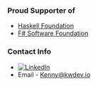 <div id="top"></div>

### Proud Supporter of 
- [Haskell Foundation](https://haskell.foundation/)
- [F# Software Foundation](https://fsharp.org/)

### Contact Info 
- [![LinkedIn][linkedin-shield]][linkedin-url]
- Email - Kenny@kwdev.io

<!---
kvwatkins/kvwatkins is a ✨ special ✨ repository because its `README.md` (this file) appears on your GitHub profile.
You can click the Preview link to take a look at your changes.
--->

[linkedin-shield]: https://img.shields.io/badge/-LinkedIn-black.svg?style=for-the-badge&logo=linkedin&colorB=555
[linkedin-url]: https://www.linkedin.com/in/kenneth-watkins-34526913b/
